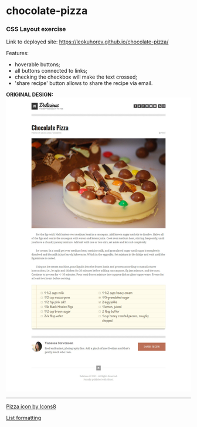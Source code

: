 # chocolate-pizza
### CSS Layout exercise 

Link to deployed site: https://leokuhorev.github.io/chocolate-pizza/

Features:
- hoverable buttons;
- all buttons connected to links;
- checking the checkbox will make the text crossed;
- 'share recipe' button allows to share the recipe via email.

**ORIGINAL DESIGN:**
![original design](img/PREVIEW.jpg)

-----------------------------------------

[Pizza icon by Icons8](https://icons8.com/icon/fhYSnGkoC9rl/pizza)

[List formatting](http://findnerd.com/list/view/CSS-content00a0/26336/)

